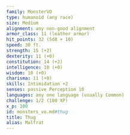 ```yaml
---
family: MonsterVO
type: humanoid (any race)
size: Medium
alignment: any non-good alignment
armor_class: 11 (leather armor)
hit_points: 32 (5d8 + 10)
speed: 30 ft.
strength: 15 (+2)
dexterity: 11 (+0)
constitution: 14 (+2)
intelligence: 10 (+0)
wisdom: 10 (+0)
charisma: 11 (+0)
skills: Intimidation +2
senses: passive Perception 10
languages: any one language (usually Common)
challenge: 1/2 (100 XP)
x_p: 100
id: monsters_vo.md#thug
title: Thug
alias: Malfrat
---
```



